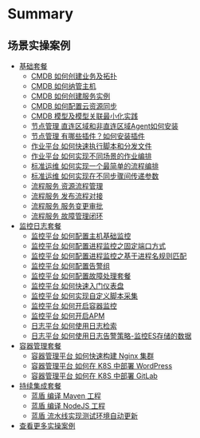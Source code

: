 # Summary

## 场景实操案例
* [基础套餐]()
    * [CMDB 如何创建业务及拓扑](https://bk.tencent.com/s-mart/community/question/11176)
    * [CMDB 如何纳管主机](https://bk.tencent.com/s-mart/community/question/11183)
    * [CMDB 如何创建服务实例](https://bk.tencent.com/s-mart/community/question/11178)
    * [CMDB 如何配置云资源同步](https://bk.tencent.com/s-mart/community/question/11186)
    * [CMDB 模型及模型关联最小化实践](https://bk.tencent.com/s-mart/community/question/9795)
    * [节点管理 直连区域和非直连区域Agent如何安装](https://bk.tencent.com/s-mart/community/question/10079)
    * [节点管理 有哪些插件？如何安装插件](https://bk.tencent.com/s-mart/community/question/11241)
    * [作业平台 如何快速执行脚本和分发文件](https://bk.tencent.com/s-mart/community/question/11098)
    * [作业平台 如何实现不同场景的作业编排](https://bk.tencent.com/s-mart/community/question/9891)
    * [标准运维 如何实现一个最简单的流程编排](https://bk.tencent.com/s-mart/community/question/11107)
    * [标准运维 如何实现在不同步骤间传递参数](https://bk.tencent.com/s-mart/community/question/11112)
    * [流程服务 资源流程管理](CO/ITSM/Service_Request.md)
    * [流程服务 发布流程对接](CO/ITSM/Release_Management.md)
    * [流程服务 服务变更审批](CO/ITSM/Change_Management.md)
    * [流程服务 故障管理闭环](CO/ITSM/Incident_Management.md)
* [监控日志套餐]()
    * [监控平台 如何配置主机基础监控](https://bk.tencent.com/s-mart/community/question/11440)
    * [监控平台 如何配置进程监控之固定端口方式](https://bk.tencent.com/s-mart/community/question/11541)
    * [监控平台 如何配置进程监控之基于进程名规则匹配](https://bk.tencent.com/s-mart/community/question/11542)
    * [监控平台 如何配置告警组](https://bk.tencent.com/s-mart/community/question/11545)
    * [监控平台 如何配置故障处理套餐](https://bk.tencent.com/s-mart/community/question/11546)
    * [监控平台 如何快速入门仪表盘](https://bk.tencent.com/s-mart/community/question/11547)
    * [监控平台 如何实现自定义脚本采集](https://bk.tencent.com/s-mart/community/question/11550)
    * [监控平台 如何开启容器监控](7.0/监控平台/产品白皮书/scene-k8s/k8s_monitor_overview.md)
    * [监控平台 如何开启APM](7.0/监控平台/产品白皮书/scene-apm/apm_monitor_overview.md)
    * [日志平台 如何使用日志检索](7.0/日志平台/产品白皮书/data-visualization/query_log.md)
    * [日志平台 如何使用日志告警策略-监控ES存储的数据](7.0/监控平台/产品白皮书/alarm-configurations/log_monitor.md)
* [容器管理套餐]()
    * [容器管理平台 如何快速构建 Nginx 集群](7.0/BCS/产品白皮书/Scenes/Bcs_deploy_nginx_cluster.md)
    * [容器管理平台 如何在 K8S 中部署 WordPress](7.0/BCS/产品白皮书/Scenes/Deploy_wordpress.md)
    * [容器管理平台 如何在 K8S 中部署 GitLab](7.0/BCS/产品白皮书/Scenes/Deploy_gitlab_ce.md)
* [持续集成套餐]()
    * [蓝盾 编译 Maven 工程](7.0/持续集成平台/产品白皮书/Examples/Java-Maven.md)
    * [蓝盾 编译 NodeJS 工程](7.0/持续集成平台/产品白皮书/Examples/Node.md)
    * [蓝盾 流水线实现测试环境自动更新](CI/Pipeline_git_commit_to_stag.md)
* [查看更多实操案例](https://bk.tencent.com/s-mart/community/question/9761)
